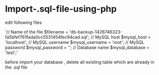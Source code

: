 # Import-.sql-file-using-php

edit following files 

'// Name of the file
$filename = 'db-backup-1426746323-fa5bfef761fada0cc5531454fec94cad.sql';
// MySQL host
$mysql_host = 'localhost';
// MySQL username
$mysql_username = 'root';
// MySQL password
$mysql_password = '';
// Database name
$mysql_database = 'test';'

before import your database , delete all existing table which are already in the .sql file
